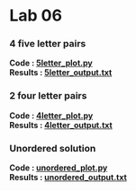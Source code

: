 # Lab 06

### 4 five letter pairs
<b> Code <b/>: [5letter_plot.py](5letter_plot.py) <br/>
<b> Results <b/>: [5letter_output.txt](5letter_output.txt)

### 2 four letter pairs
<b> Code <b/>: [4letter_plot.py](4letter_plot.py) <br/>
<b> Results <b/>: [4letter_output.txt](4letter_output.txt)

### Unordered solution 
<b> Code <b/>: [unordered_plot.py](unordered_plot.py) <br/>
<b> Results <b/>: [unordered_output.txt](unordered_output.txt)
